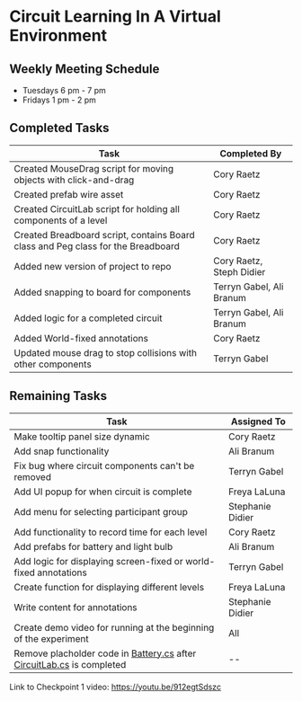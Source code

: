 # Circuit Learning In A Virtual Environment

## Weekly Meeting Schedule
* Tuesdays 6 pm - 7 pm
* Fridays 1 pm - 2 pm 

## Completed Tasks

| Task | Completed By |
| --- | --- |
Created MouseDrag script for moving objects with click-and-drag | Cory Raetz
Created prefab wire asset | Cory Raetz
Created CircuitLab script for holding all components of a level | Cory Raetz
Created Breadboard script, contains Board class and Peg class for the Breadboard | Cory Raetz
Added new version of project to repo | Cory Raetz, Steph Didier
Added snapping to board for components | Terryn Gabel, Ali Branum
Added logic for a completed circuit | Terryn Gabel, Ali Branum
Added World-fixed annotations | Cory Raetz
Updated mouse drag to stop collisions with other components | Terryn Gabel

## Remaining Tasks

| Task | Assigned To |
| --- | --- |
Make tooltip panel size dynamic | Cory Raetz
Add snap functionality | Ali Branum
Fix bug where circuit components can't be removed | Terryn Gabel
Add UI popup for when circuit is complete | Freya LaLuna
Add menu for selecting participant group | Stephanie Didier
Add functionality to record time for each level | Cory Raetz
Add prefabs for battery and light bulb | Ali Branum
Add logic for displaying screen-fixed or world-fixed annotations | Terryn Gabel
Create function for displaying different levels | Freya LaLuna
Write content for annotations | Stephanie Didier
Create demo video for running at the beginning of the experiment | All
Remove placholder code in [Battery.cs](https://github.com/csu-hci-projects/SP23-Circuit-Learning-In-A-Virtual-Environment/blob/c314652b2bb5bc4241fd08a23d91ec95b77d73d4/Assets/Scripts/Battery.cs) after [CircuitLab.cs](https://github.com/csu-hci-projects/SP23-Circuit-Learning-In-A-Virtual-Environment/blob/c314652b2bb5bc4241fd08a23d91ec95b77d73d4/Assets/Scripts/CircuitLab.cs) is completed | --

Link to Checkpoint 1 video: https://youtu.be/912egtSdszc

